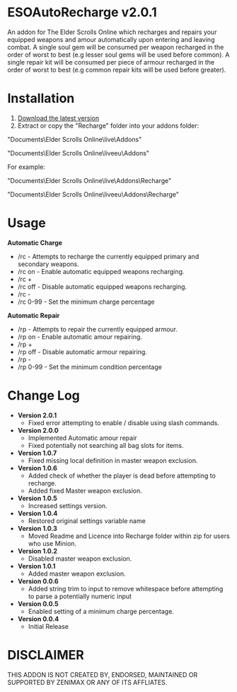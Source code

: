 ESOAutoRecharge v2.0.1
=============

An addon for The Elder Scrolls Online which recharges and repairs your equipped weapons and amour automatically upon entering and leaving combat. 
A single soul gem will be consumed per weapon recharged in the order of worst to best (e.g lesser soul gems will be used before common).
A single repair kit will be consumed per piece of armour recharged in the order of worst to best (e.g common repair kits will be used before greater).

Installation
=============

1. [Download the latest version](https://raw.githubusercontent.com/XanDDemoX/ESOAutoRecharge/master/zips/Auto%20Recharge%202.0.0.zip)
2. Extract or copy the "Recharge" folder into your addons folder:

"Documents\Elder Scrolls Online\live\Addons"

"Documents\Elder Scrolls Online\liveeu\Addons"

For example:

"Documents\Elder Scrolls Online\live\Addons\Recharge"

"Documents\Elder Scrolls Online\liveeu\Addons\Recharge"

Usage
=============
**Automatic Charge**
* /rc 		- Attempts to recharge the currently equipped primary and secondary weapons. 
* /rc on  	- Enable automatic equipped weapons recharging.
* /rc +
* /rc off 	- Disable automatic equipped weapons recharging.
* /rc -
* /rc 0-99  - Set the minimum charge percentage

**Automatic Repair**
* /rp - Attempts to repair the currently equipped armour. 
* /rp on - Enable automatic amour repairing. 
* /rp +
* /rp off - Disable automatic armour repairing. 
* /rp -
* /rp 0-99  - Set the minimum condition percentage

Change Log
=============
* **Version 2.0.1**
  * Fixed error attempting to enable / disable using slash commands.
* **Version 2.0.0**
  * Implemented Automatic amour repair
  * Fixed potentially not searching all bag slots for items.
* **Version 1.0.7**
  * Fixed missing local definition in master weapon exclusion.
* **Version 1.0.6**
  * Added check of whether the player is dead before attempting to recharge.
  * Added fixed Master weapon exclusion.
* **Version 1.0.5**
  * Increased settings version.
* **Version 1.0.4**
  * Restored original settings variable name
* **Version 1.0.3**
  * Moved Readme and Licence into Recharge folder within zip for users who use Minion. 
* **Version 1.0.2**
  * Disabled master weapon exclusion.
* **Version 1.0.1**
  * Added master weapon exclusion.
* **Version 0.0.6**
  * Added string trim to input to remove whitespace before attempting to parse a potentially numeric input
* **Version 0.0.5**
  * Enabled setting of a minimum charge percentage.
* **Version 0.0.4**
  * Initial Release

DISCLAIMER
=============
THIS ADDON IS NOT CREATED BY, ENDORSED, MAINTAINED OR SUPPORTED BY ZENIMAX OR ANY OF ITS AFFLIATES.
